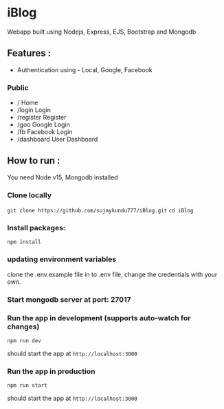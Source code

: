 # iBlog

Webapp built using Nodejs, Express, EJS, Bootstrap and Mongodb

## Features :

- Authentication using - Local, Google, Facebook

### Public
- /           Home
- /login      Login
- /register   Register
- /goo        Google Login
- /fb         Facebook Login
- /dashboard  User Dashboard

## How to run :

You need Node v15, Mongodb installed

### Clone locally

`git clone https://github.com/sujaykundu777/iBlog.git`
`cd iBlog`

### Install packages:

`npm install`

### updating environment variables

clone the .env.example file in to .env file, change the credentials with your own.

### Start mongodb server at port: 27017

### Run the app in development (supports auto-watch for changes)

`npm run dev`

should start the app at `http://localhost:3000`

### Run the app in production

`npm run start`

should start the app at `http://localhost:3000`